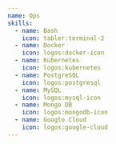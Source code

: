 ```yaml
---
name: Ops
skills:
  - name: Bash
    icon: tabler:terminal-2
  - name: Docker
    icon: logos:docker-icon
  - name: Kubernetes
    icon: logos:kubernetes
  - name: PostgreSQL
    icon: logos:postgresql
  - name: MySQL
    icon: logos:mysql-icon
  - name: Mongo DB
    icon: logos:mongodb-icon
  - name: Google Cloud
    icon: logos:google-cloud
---
```

